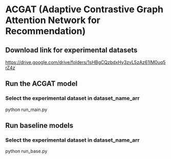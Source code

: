 # ACGAT (Adaptive Contrastive Graph Attention Network for Recommendation)

##  Download link for experimental datasets
https://drive.google.com/drive/folders/1sHBgCQzbdxHy3zvL5zAz61IM0uq5rZ4z


## Run the ACGAT model
### Select the experimental dataset in dataset_name_arr
python run_main.py


## Run baseline models
### Select the experimental dataset in dataset_name_arr
python run_base.py
